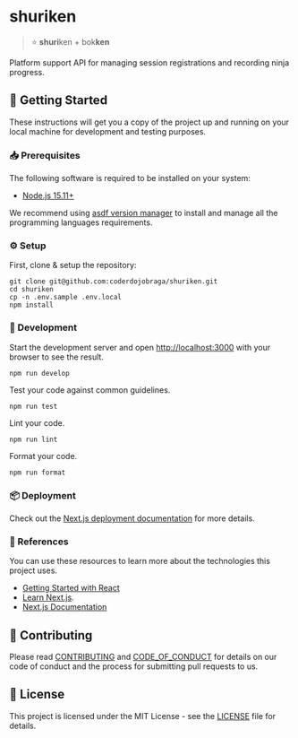 [contributing]: CONTRIBUTING.md
[code_of_conduct]: CODE_OF_CONDUCT.md
[license]: LICENSE.txt

# shuriken

> :star: **shuri**ken + bok**ken**

Platform support API for managing session registrations and recording ninja
progress.

## :rocket: Getting Started

These instructions will get you a copy of the project up and running on your
local machine for development and testing purposes.

### :inbox_tray: Prerequisites

The following software is required to be installed on your system:

- [Node.js 15.11+](https://nodejs.org/en/download/)

We recommend using [asdf version
manager](https://asdf-vm.com/#/core-manage-asdf?id=install) to install and
manage all the programming languages requirements.

### :gear: Setup

First, clone & setup the repository:

```
git clone git@github.com:coderdojobraga/shuriken.git
cd shuriken
cp -n .env.sample .env.local
npm install
```

### :hammer: Development

Start the development server and open
[http://localhost:3000](http://localhost:3000) with your browser to see the
result.

```
npm run develop
```

Test your code against common guidelines.

```
npm run test
```

Lint your code.

```
npm run lint
```

Format your code.

```
npm run format
```

### :package: Deployment

Check out the [Next.js deployment
documentation](https://nextjs.org/docs/deployment) for more details.

### :link: References

You can use these resources to learn more about the technologies this project
uses.

- [Getting Started with React](https://reactjs.org/docs/getting-started.html)
- [Learn Next.js](https://nextjs.org/learn).
- [Next.js Documentation](https://nextjs.org/docs)

## :handshake: Contributing

Please read [CONTRIBUTING][contributing] and [CODE_OF_CONDUCT][code_of_conduct]
for details on our code of conduct and the process for submitting pull requests
to us.

## :memo: License

This project is licensed under the MIT License - see the [LICENSE][license]
file for details.
